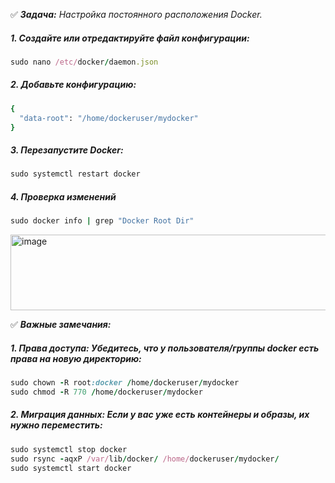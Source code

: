 :white_check_mark: _**Задача:** <a name='1'>Настройка постоянного расположения Docker</a>._

##### 1. Создайте или отредактируйте файл конфигурации:

```ruby
sudo nano /etc/docker/daemon.json
```

##### 2. Добавьте конфигурацию:

```ruby
{
  "data-root": "/home/dockeruser/mydocker"
}
```

##### 3. Перезапустите Docker:

```ruby
sudo systemctl restart docker
```

##### 4. Проверка изменений

```ruby
sudo docker info | grep "Docker Root Dir"
```
<img width="1200" height="121" alt="image" src="https://github.com/user-attachments/assets/b24156bd-eb28-4d64-904f-e0d551b687c7" /><br>




:white_check_mark: _**Важные замечания:**_

##### 1. Права доступа: Убедитесь, что у пользователя/группы docker есть права на новую директорию:

```ruby
sudo chown -R root:docker /home/dockeruser/mydocker
sudo chmod -R 770 /home/dockeruser/mydocker
```

##### 2. Миграция данных: Если у вас уже есть контейнеры и образы, их нужно переместить:

```ruby
sudo systemctl stop docker
sudo rsync -aqxP /var/lib/docker/ /home/dockeruser/mydocker/
sudo systemctl start docker
```
